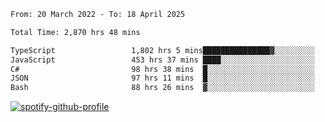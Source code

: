 <!--START_SECTION:waka-->

```txt
From: 20 March 2022 - To: 18 April 2025

Total Time: 2,870 hrs 48 mins

TypeScript                 1,802 hrs 5 mins███████████████▓░░░░░░░░░   62.77 %
JavaScript                 453 hrs 37 mins ████░░░░░░░░░░░░░░░░░░░░░   15.80 %
C#                         98 hrs 38 mins  █░░░░░░░░░░░░░░░░░░░░░░░░   03.44 %
JSON                       97 hrs 11 mins  █░░░░░░░░░░░░░░░░░░░░░░░░   03.39 %
Bash                       88 hrs 26 mins  ▓░░░░░░░░░░░░░░░░░░░░░░░░   03.08 %
```

<!--END_SECTION:waka-->
[![spotify-github-profile](https://spotify-github-profile.vercel.app/api/view?uid=c00zprrvy9xiloa9qnco3hmng&cover_image=true&theme=novatorem&show_offline=false&background_color=121212&bar_color=53b14f&bar_color_cover=false)](https://spotify-github-profile.vercel.app/api/view?uid=c00zprrvy9xiloa9qnco3hmng&redirect=true)




